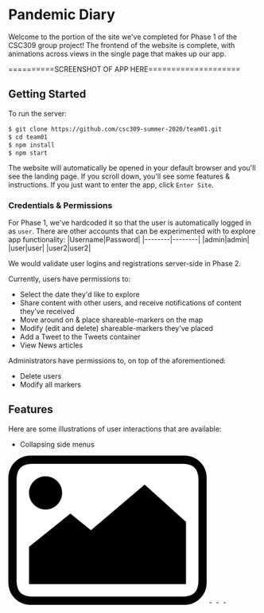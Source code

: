 # Pandemic Diary
Welcome to the portion of the site we've completed for Phase 1 of the CSC309 group project! The frontend of the website is complete, with animations across views in the single page that makes up our app.

==========SCREENSHOT OF APP HERE====================

## Getting Started
To run the server:
```
$ git clone https://github.com/csc309-summer-2020/team01.git
$ cd team01
$ npm install
$ npm start
```
The website will automatically be opened in your default browser and you'll see the landing page. If you scroll down, you'll see some features & instructions. If you just want to enter the app, click `Enter Site`.

### Credentials & Permissions
For Phase 1, we've hardcoded it so that the user is automatically logged in as `user`. There are other accounts that can be experimented with to explore app functionality:
|Username|Password|
|--------|--------|
|admin|admin|
|user|user|
|user2|user2|

We would validate user logins and registrations server-side in Phase 2. 

Currently, users have permissions to:
- Select the date they'd like to explore
- Share content with other users, and receive notifications of content they've received
- Move around on & place shareable-markers on the map
- Modify (edit and delete) shareable-markers they've placed
- Add a Tweet to the Tweets container
- View News articles

Administrators have permissions to, on top of the aforementioned:
- Delete users
- Modify all markers

## Features
Here are some illustrations of user interactions that are available:
- Collapsing side menus
<img height="300" src="./public/image.png"/>
- 
<img height="300" src=""/>
-
<img height="300" src=""/>
-
<img height="300" src=""/>

